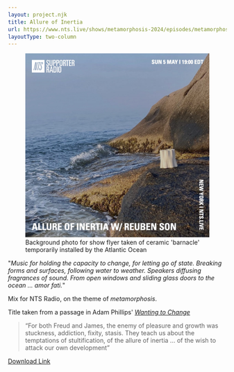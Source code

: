 ```yaml
---
layout: project.njk
title: Allure of Inertia
url: https://www.nts.live/shows/metamorphosis-2024/episodes/metamorphosis-2024-allure-of-inertia-w-reuben-son-6th-may-2024
layoutType: two-column
---
```

<figure class="figure-medium">
  <img src="/public/allure-of-inertia.jpeg" alt="show flyer by NTS">
  <figcaption>Background photo for show flyer taken of ceramic 'barnacle' temporarily installed by the Atlantic Ocean</figcaption>
</figure>

"_Music for holding the capacity to change, for letting go of state. Breaking forms and surfaces, following water to weather. Speakers diffusing fragrances of sound. From open windows and sliding glass doors to the ocean … amor fati._"

Mix for NTS Radio, on the theme of _metamorphosis_.

Title taken from a passage in Adam Phillips' [_Wanting to Change_](https://www.are.na/block/27704076)
> “For both Freud and James, the enemy of pleasure and growth was stuckness, addiction, fixity, stasis. They teach us about the temptations of stultification, of the allure of inertia … of the wish to attack our own development”

<!-- <blockquote style="display: block">

  **Program Notes**

  Peter Michael Hamel, _Organum_

  Lino Capra Vaccina, _Voce in XY_

  John Tchicai, _Lied_

  Jon Keliehor & Orlando Kimber, _One Language_

  Don Cherry & Terry Riley, _Live Köln 1975_

  Max Eastley, _Installation for the Film ‘Clocks of the Midnight Hour’_

  Mary Jane Leach, _Pipe Dreams_

  Bee Mask, _From A Will-Less Gigolo Of A Divinity To The Gore-Spattered Lion On His Own Hearth, Odysseus Becomes _‘Odysseus‘

  Yellow Magic Orchestra, _Flake_

  Michael Schumacher, _Mutation_

  Park & Tamirisa, _SOTO_

  Pablo Diserens, _Constellation of ponds, Lusatia 04/06/2021, 10:27 p.m._

  Roméo Poirier, _Statuario (Eli Keszler Remix)_

  Eiko Ishibashi, _Ask Me How I Sleep at Night_
</blockquote> -->

[Download Link](https://www.dropbox.com/s/zebvsqnx1qu3aam/Allure%20of%20Inertia.mp3?dl=0)
